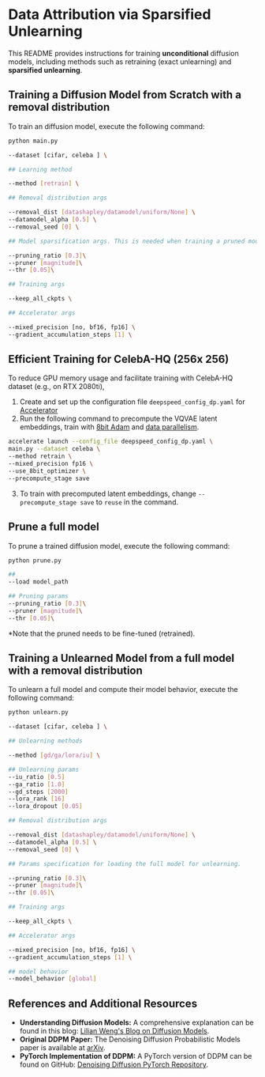 # Data Attribution via Sparsified Unlearning

This README provides instructions for training **unconditional** diffusion models, including methods such as retraining (exact unlearning) and **sparsified unlearning**.

## Training a Diffusion Model from Scratch with a removal distribution
To train an diffusion model, execute the following command:

```bash
python main.py

--dataset [cifar, celeba ] \

## Learning method

--method [retrain] \

## Removal distribution args

--removal_dist [datashapley/datamodel/uniform/None] \
--datamodel_alpha [0.5] \
--removal_seed [0] \ 

## Model sparsification args. This is needed when training a pruned model

--pruning_ratio [0.3]\
--pruner [magnitude]\
--thr [0.05]\

## Training args

--keep_all_ckpts \

## Accelerator args

--mixed_precision [no, bf16, fp16] \ 
--gradient_accumulation_steps [1] \
```

## Efficient Training for CelebA-HQ (256x 256)
To reduce GPU memory usage and facilitate training with CelebA-HQ dataset (e.g., on RTX 2080ti), 

1. Create and set up the configuration file `deepspeed_config_dp.yaml` for [Accelerator](https://huggingface.co/docs/accelerate/en/package_reference/accelerator)
2. Run the following command to precompute the VQVAE latent embeddings, train with [8bit Adam](https://github.com/TimDettmers/bitsandbytes) and [data parallelism](https://huggingface.co/docs/accelerate/v0.27.2/en/usage_guides/deepspeed#deepspeed-config-file).

```bash
accelerate launch --config_file deepspeed_config_dp.yaml \
main.py --dataset celeba \
--method retrain \
--mixed_precision fp16 \
--use_8bit_optimizer \ 
--precompute_stage save
```
3. To train with precomputed latent embeddings, change `--precompute_stage save` to `reuse` in the command.

## Prune a full model 
To prune a trained diffusion model, execute the following command:
```bash 
python prune.py

##
--load model_path

## Pruning params
--pruning_ratio [0.3]\
--pruner [magnitude]\
--thr [0.05]\
```
*Note that the pruned needs to be fine-tuned (retrained).

## Training a Unlearned Model from a full model with a removal distribution
To unlearn a full model and compute their model behavior, execute the following command:

```bash
python unlearn.py

--dataset [cifar, celeba ] \

## Unlearning methods

--method [gd/ga/lora/iu] \

## Unlearning params
--iu_ratio [0.5]
--ga_ratio [1.0]
--gd_steps [2000]
--lora_rank [16]
--lora_dropout [0.05]

## Removal distribution args

--removal_dist [datashapley/datamodel/uniform/None] \
--datamodel_alpha [0.5] \
--removal_seed [0] \ 

## Params specification for loading the full model for unlearning.

--pruning_ratio [0.3]\
--pruner [magnitude]\
--thr [0.05]\

## Training args

--keep_all_ckpts \

## Accelerator args

--mixed_precision [no, bf16, fp16] \ 
--gradient_accumulation_steps [1] \

## model behavior
--model_behavior [global]

```


## References and Additional Resources

- **Understanding Diffusion Models:** A comprehensive explanation can be found in this blog: [Lilian Weng's Blog on Diffusion Models](https://lilianweng.github.io/posts/2021-07-11-diffusion-models/).
- **Original DDPM Paper:** The Denoising Diffusion Probabilistic Models paper is available at [arXiv](https://arxiv.org/pdf/2006.11239.pdf).
- **PyTorch Implementation of DDPM:** A PyTorch version of DDPM can be found on GitHub: [Denoising Diffusion PyTorch Repository](https://github.com/lucidrains/denoising-diffusion-pytorch).
